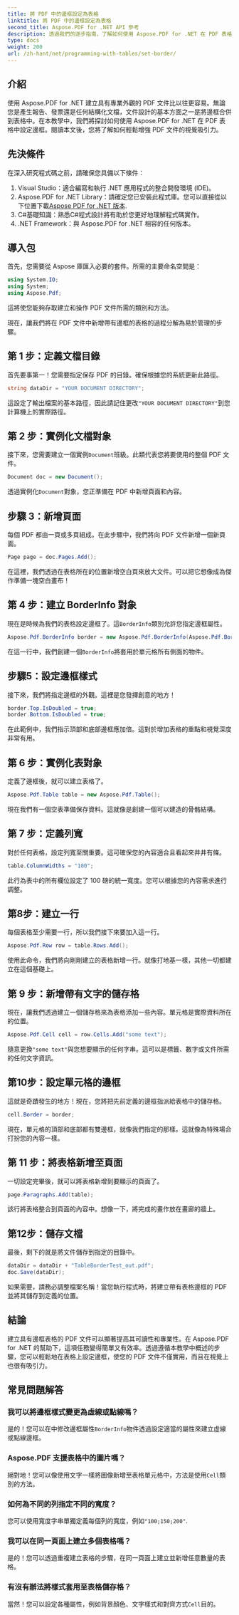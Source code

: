 ```yaml
---
title: 將 PDF 中的邊框設定為表格
linktitle: 將 PDF 中的邊框設定為表格
second_title: Aspose.PDF for .NET API 參考
description: 透過我們的逐步指南，了解如何使用 Aspose.PDF for .NET 在 PDF 表格中設定邊框。輕鬆增強文件的外觀。
type: docs
weight: 200
url: /zh-hant/net/programming-with-tables/set-border/
---
```

## 介紹

使用 Aspose.PDF for .NET 建立具有專業外觀的 PDF 文件比以往更容易。無論您是產生報告、發票還是任何結構化文檔，文件設計的基本方面之一是將邊框合併到表格中。在本教學中，我們將探討如何使用 Aspose.PDF for .NET 在 PDF 表格中設定邊框。閱讀本文後，您將了解如何輕鬆增強 PDF 文件的視覺吸引力。

## 先決條件

在深入研究程式碼之前，請確保您具備以下條件：

1. Visual Studio：適合編寫和執行 .NET 應用程式的整合開發環境 (IDE)。
2.  Aspose.PDF for .NET Library：請確定您已安裝此程式庫。您可以直接從以下位置下載[Aspose PDF for .NET 版本](https://releases.aspose.com/pdf/net/).
3. C#基礎知識：熟悉C#程式設計將有助於您更好地理解程式碼實作。
4. .NET Framework：與 Aspose.PDF for .NET 相容的任何版本。

## 導入包

首先，您需要從 Aspose 庫匯入必要的套件。所需的主要命名空間是：

```csharp
using System.IO;
using System;
using Aspose.Pdf;
```

這將使您能夠存取建立和操作 PDF 文件所需的類別和方法。

現在，讓我們將在 PDF 文件中新增帶有邊框的表格的過程分解為易於管理的步驟。

## 第 1 步：定義文檔目錄

首先要事第一！您需要指定保存 PDF 的目錄。確保根據您的系統更新此路徑。

```csharp
string dataDir = "YOUR DOCUMENT DIRECTORY";
```

這設定了輸出檔案的基本路徑，因此請記住更改`"YOUR DOCUMENT DIRECTORY"`到您計算機上的實際路徑。

## 第 2 步：實例化文檔對象

接下來，您需要建立一個實例`Document`班級。此類代表您將要使用的整個 PDF 文件。

```csharp
Document doc = new Document();
```

透過實例化`Document`對象，您正準備在 PDF 中新增頁面和內容。

## 步驟 3：新增頁面

每個 PDF 都由一頁或多頁組成。在此步驟中，我們將向 PDF 文件新增一個新頁面。

```csharp
Page page = doc.Pages.Add();
```

在這裡，我們透過在表格所在的位置新增空白頁來放大文件。可以把它想像成為傑作準備一塊空白畫布！

## 第 4 步：建立 BorderInfo 對象

現在是時候為我們的表格設定邊框了。這`BorderInfo`類別允許您指定邊框屬性。

```csharp
Aspose.Pdf.BorderInfo border = new Aspose.Pdf.BorderInfo(Aspose.Pdf.BorderSide.All);
```

在這一行中，我們創建一個`BorderInfo`將套用於單元格所有側面的物件。

## 步驟5：設定邊框樣式

接下來，我們將指定邊框的外觀。這裡是您發揮創意的地方！

```csharp
border.Top.IsDoubled = true;
border.Bottom.IsDoubled = true;
```

在此範例中，我們指示頂部和底部邊框應加倍。這對於增加表格的重點和視覺深度非常有用。

## 第 6 步：實例化表對象

定義了邊框後，就可以建立表格了。

```csharp
Aspose.Pdf.Table table = new Aspose.Pdf.Table();
```

現在我們有一個空表準備保存資料。這就像是創建一個可以建造的骨骼結構。

## 第 7 步：定義列寬

對於任何表格，設定列寬至關重要。這可確保您的內容適合且看起來井井有條。

```csharp
table.ColumnWidths = "100";
```

此行為表中的所有欄位設定了 100 磅的統一寬度。您可以根據您的內容需求進行調整。

## 第8步：建立一行

每個表格至少需要一行，所以我們接下來要加入這一行。

```csharp
Aspose.Pdf.Row row = table.Rows.Add();
```

使用此命令，我們將向剛剛建立的表格新增一行。就像打地基一樣，其他一切都建立在這個基礎上。

## 第 9 步：新增帶有文字的儲存格

現在，讓我們透過建立一個儲存格來為表格添加一些內容。單元格是實際資料所在的位置。

```csharp
Aspose.Pdf.Cell cell = row.Cells.Add("some text");
```

隨意更換`"some text"`與您想要顯示的任何字串。這可以是標籤、數字或文件所需的任何文字資訊。

## 第10步：設定單元格的邊框

這就是奇蹟發生的地方！現在，您將把先前定義的邊框指派給表格中的儲存格。

```csharp
cell.Border = border;
```

現在，單元格的頂部和底部都有雙邊框，就像我們指定的那樣。這就像為特殊場合打扮您的內容一樣。

## 第 11 步：將表格新增至頁面

一切設定完畢後，就可以將表格新增到要顯示的頁面了。

```csharp
page.Paragraphs.Add(table);
```

該行將表格整合到頁面的內容中。想像一下，將完成的畫作放在畫廊的牆上。

## 第12步：儲存文檔

最後，剩下的就是將文件儲存到指定的目錄中。

```csharp
dataDir = dataDir + "TableBorderTest_out.pdf";
doc.Save(dataDir);
```

如果需要，請務必調整檔案名稱！當您執行程式時，將建立帶有表格邊框的 PDF 並將其儲存到定義的位置。

## 結論

建立具有邊框表格的 PDF 文件可以顯著提高其可讀性和專業性。在 Aspose.PDF for .NET 的幫助下，這項任務變得簡單又有效率。透過遵循本教學中概述的步驟，您可以輕鬆地在表格上設定邊框，使您的 PDF 文件不僅實用，而且在視覺上也很有吸引力。

## 常見問題解答

### 我可以將邊框樣式變更為虛線或點線嗎？  
是的！您可以在中修改邊框屬性`BorderInfo`物件透過設定適當的屬性來建立虛線或點線邊框。

### Aspose.PDF 支援表格中的圖片嗎？  
絕對地！您可以像使用文字一樣將圖像新增至表格單元格中，方法是使用`Cell`類別的方法。

### 如何為不同的列指定不同的寬度？  
您可以使用寬度字串單獨定義每個列的寬度，例如`"100;150;200"`.

### 我可以在同一頁面上建立多個表格嗎？  
是的！您可以透過重複建立表格的步驟，在同一頁面上建立並新增任意數量的表格。

### 有沒有辦法將樣式套用至表格儲存格？  
當然！您可以設定各種屬性，例如背景顏色、文字樣式和對齊方式`Cell`目的。
